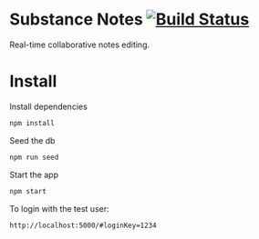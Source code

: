 # Substance Notes [![Build Status](https://travis-ci.org/substance/notes.svg?branch=master)](https://travis-ci.org/substance/notes)

Real-time collaborative notes editing.

# Install

Install dependencies

```bash
npm install
```

Seed the db

```bash
npm run seed
```

Start the app

```bash
npm start
```

To login with the test user:

```bash
http://localhost:5000/#loginKey=1234
```
